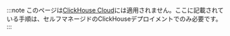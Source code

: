 :::note
このページは[ClickHouse Cloud](https://clickhouse.com/cloud)には適用されません。ここに記載されている手順は、セルフマネージドのClickHouseデプロイメントでのみ必要です。
:::

